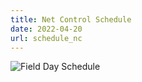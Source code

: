 ```yaml
---
title: Net Control Schedule
date: 2022-04-20
url: schedule_nc
---
```


![Field Day Schedule](https://docs.google.com/spreadsheets/d/1kLJtSFGzoo0jHdKtQUur60ogzkgVDOfUs0T60LXhICU/edit)

